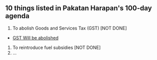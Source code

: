 ## 10 things listed in Pakatan Harapan's 100-day agenda

1. To abolish Goods and Services Tax (GST) [NOT DONE]
  * [GST Will be abolished](http://web.archive.org/web/20180511020645/http://www.thesundaily.my/news/2018/05/10/gst-will-be-abolished-mahathir)
1. To reintroduce fuel subsidies [NOT DONE]
1. ...
